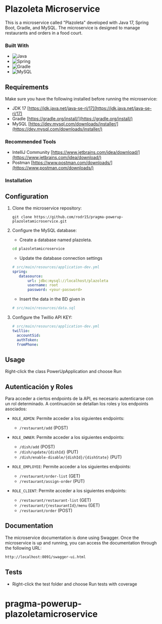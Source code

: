 # Plazoleta Microservice

This is a microservice called "Plazoleta" developed with Java 17, Spring Boot, Gradle, and MySQL. The microservice is designed to manage restaurants and orders in a food court.

### Built With

* ![Java](https://img.shields.io/badge/java-%23ED8B00.svg?style=for-the-badge&logo=java&logoColor=white)
* ![Spring](https://img.shields.io/badge/Spring-6DB33F?style=for-the-badge&logo=spring&logoColor=white)
* ![Gradle](https://img.shields.io/badge/Gradle-02303A.svg?style=for-the-badge&logo=Gradle&logoColor=white)
* ![MySQL](https://img.shields.io/badge/MySQL-00000F?style=for-the-badge&logo=mysql&logoColor=white)


## Requirements

Make sure you have the following installed before running the microservice:

* JDK 17 [https://jdk.java.net/java-se-ri/17](https://jdk.java.net/java-se-ri/17)
* Gradle [https://gradle.org/install/](https://gradle.org/install/)
* MySQL [https://dev.mysql.com/downloads/installer/](https://dev.mysql.com/downloads/installer/)

### Recommended Tools
* IntelliJ Community [https://www.jetbrains.com/idea/download/](https://www.jetbrains.com/idea/download/)
* Postman [https://www.postman.com/downloads/](https://www.postman.com/downloads/)

### Installation

## Configuration

1. Clone the microservice repository:

   ```shell
   git clone https://github.com/rodr15/pragma-powerup-plazoletamicroservice.git
   ```
   
2. Configure the MySQL database:
   * Create a database named plazoleta.
   ```sh
   cd plazoletamicroservice
   ```
   * Update the database connection settings
   
   ```yml
   # src/main/resources/application-dev.yml
   spring:
      datasource:
          url: jdbc:mysql://localhost/plazoleta
          username: root
          password: <your-password>
   ```
   * Insert the data in the BD given in 
   ```yml
   # src/main/resources/data.sql
   ```
3. Configure the Twillio API KEY:
    ```yml
   # src/main/resources/application-dev.yml
   twillio:
      accountSid:
      authToken: 
      fromPhone: 
   ```

<!-- USAGE -->
## Usage
Right-click the class PowerUpApplication and choose Run

## Autenticación y Roles

Para acceder a ciertos endpoints de la API, es necesario autenticarse con un rol determinado. A continuación se detallan los roles y los endpoints asociados:

- `ROLE_ADMIN`: Permite acceder a los siguientes endpoints:
   - `/restaurant/add` (POST)
  
- `ROLE_OWNER`: Permite acceder a los siguientes endpoints:
  - `/dish/add` (POST)
  - `/dish/update/{dishId}` (PUT)
  - `/dish/enable-disable/{dishId}/{dishState}` (PUT)

- `ROLE_EMPLOYEE`: Permite acceder a los siguientes endpoints:
  - `/restaurant/order-list` (GET)
  - `/restaurant/assign-order` (PUT)

- `ROLE_CLIENT`: Permite acceder a los siguientes endpoints:
  - `/restaurant/restaurant-list` (GET)
  - `/restaurant/{restaurantId}/menu` (GET)
  - `/restaurant/order` (POST)

## Documentation
The microservice documentation is done using Swagger. Once the microservice is up and running, you can access the documentation through the following URL:
```sh
http://localhost:8091/swagger-ui.html
```

<!-- ROADMAP -->
## Tests

- Right-click the test folder and choose Run tests with coverage
# pragma-powerup-plazoletamicroservice
